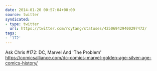 ```yaml
---
date: 2014-01-20 00:57:04+00:00
source: twitter
syndicated:
- type: twitter
  url: https://twitter.com/roytang/statuses/425069429400297472/
tags:
- '172'
---
```


Ask Chris #172: DC, Marvel And 'The Problem' https://comicsalliance.com/dc-comics-marvel-golden-age-silver-age-comics-history/